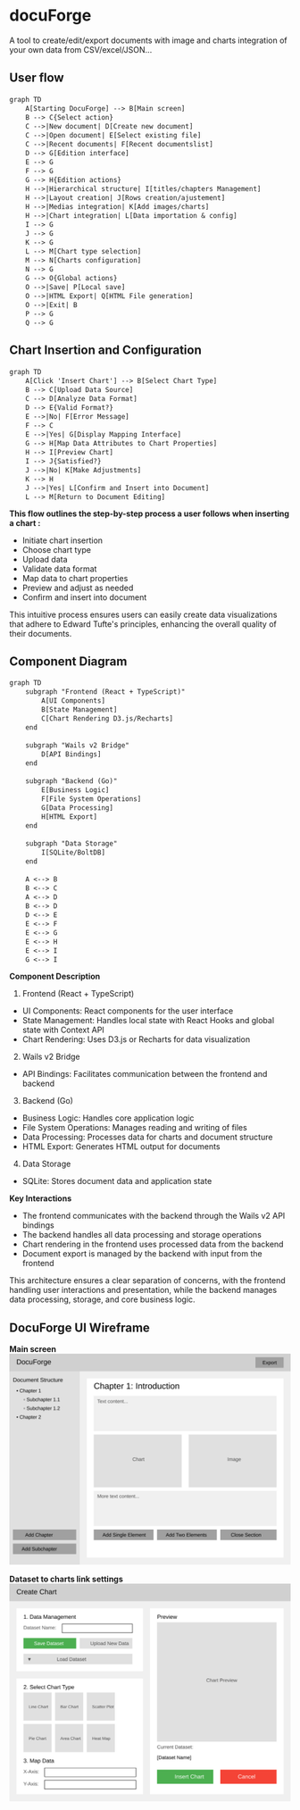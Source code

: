# docuForge
A tool to create/edit/export documents with image and charts integration of your own data from CSV/excel/JSON...

## User flow
```mermaid
graph TD
    A[Starting DocuForge] --> B[Main screen]
    B --> C{Select action}
    C -->|New document| D[Create new document]
    C -->|Open document| E[Select existing file]
    C -->|Recent documents| F[Recent documentslist]
    D --> G[Edition interface]
    E --> G
    F --> G
    G --> H{Edition actions}
    H -->|Hierarchical structure| I[titles/chapters Management]
    H -->|Layout creation| J[Rows creation/ajustement]
    H -->|Medias integration| K[Add images/charts]
    H -->|Chart integration| L[Data importation & config]
    I --> G
    J --> G
    K --> G
    L --> M[Chart type selection]
    M --> N[Charts configuration]
    N --> G
    G --> O{Global actions}
    O -->|Save| P[Local save]
    O -->|HTML Export| Q[HTML File generation]
    O -->|Exit| B
    P --> G
    Q --> G
```

## Chart Insertion and Configuration
```mermaid
graph TD
    A[Click 'Insert Chart'] --> B[Select Chart Type]
    B --> C[Upload Data Source]
    C --> D[Analyze Data Format]
    D --> E{Valid Format?}
    E -->|No| F[Error Message]
    F --> C
    E -->|Yes| G[Display Mapping Interface]
    G --> H[Map Data Attributes to Chart Properties]
    H --> I[Preview Chart]
    I --> J{Satisfied?}
    J -->|No| K[Make Adjustments]
    K --> H
    J -->|Yes| L[Confirm and Insert into Document]
    L --> M[Return to Document Editing]
```

**This flow outlines the step-by-step process a user follows when inserting a chart :**
- Initiate chart insertion
- Choose chart type
- Upload data
- Validate data format
- Map data to chart properties
- Preview and adjust as needed
- Confirm and insert into document

This intuitive process ensures users can easily create data visualizations that adhere to Edward Tufte's principles, enhancing the overall quality of their documents.

## Component Diagram
```mermaid
graph TD
    subgraph "Frontend (React + TypeScript)"
        A[UI Components]
        B[State Management]
        C[Chart Rendering D3.js/Recharts]
    end

    subgraph "Wails v2 Bridge"
        D[API Bindings]
    end

    subgraph "Backend (Go)"
        E[Business Logic]
        F[File System Operations]
        G[Data Processing]
        H[HTML Export]
    end

    subgraph "Data Storage"
        I[SQLite/BoltDB]
    end

    A <--> B
    B <--> C
    A <--> D
    B <--> D
    D <--> E
    E <--> F
    E <--> G
    E <--> H
    E <--> I
    G <--> I
```
**Component Description**
1. Frontend (React + TypeScript)
  - UI Components: React components for the user interface
  - State Management: Handles local state with React Hooks and global state with Context API
  - Chart Rendering: Uses D3.js or Recharts for data visualization
2. Wails v2 Bridge
  - API Bindings: Facilitates communication between the frontend and backend
3. Backend (Go)
  - Business Logic: Handles core application logic
  - File System Operations: Manages reading and writing of files
  - Data Processing: Processes data for charts and document structure
  - HTML Export: Generates HTML output for documents
4. Data Storage
  - SQLite: Stores document data and application state

**Key Interactions**
- The frontend communicates with the backend through the Wails v2 API bindings
- The backend handles all data processing and storage operations
- Chart rendering in the frontend uses processed data from the backend
- Document export is managed by the backend with input from the frontend

This architecture ensures a clear separation of concerns, with the frontend handling user interactions and presentation, while the backend manages data processing, storage, and core business logic.


## DocuForge UI Wireframe

**Main screen**
![DocuForge Main screen Wireframe](repo/docuforge-main-wireframe.svg)

**Dataset to charts link settings**
![DocuForge Optimized Chart Creation Interface](repo/docuforge-optimized-chart-creation-wireframe.svg)